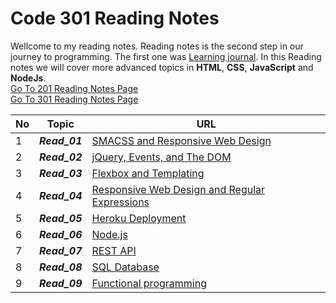 # Code 301 Reading Notes
Wellcome to my reading notes. Reading notes is the second step in our journey to programming. The first one was [Learning journal](https://ahmadhirthani.github.io/learning-journal/).
In this Reading notes we will cover more advanced topics in **HTML**, **CSS**, **JavaScript** and  **NodeJs**.  
[Go To 201 Reading Notes Page](https://ahmadhirthani.github.io/reading-notes/201notes)  
[Go To 301 Reading Notes Page](https://ahmadhirthani.github.io/reading-notes/301notes)



**No** | **Topic** | **URL**
--- | --- | ---
1  | *__Read_01__* | [SMACSS and Responsive Web Design](https://ahmadhirthani.github.io/reading-notes/301notes/class-01)
2  | *__Read_02__* | [jQuery, Events, and The DOM](https://ahmadhirthani.github.io/reading-notes/301notes/class-02)
3  | *__Read_03__* | [Flexbox and Templating](https://ahmadhirthani.github.io/reading-notes/301notes/class-03)
4  | *__Read_04__* | [Responsive Web Design and Regular Expressions](https://ahmadhirthani.github.io/reading-notes/301notes/class-04)
5  | *__Read_05__* | [Heroku Deployment](https://ahmadhirthani.github.io/reading-notes/301notes/class-05)
6  | *__Read_06__* | [Node.js](https://ahmadhirthani.github.io/reading-notes/301notes/class-06)
7  | *__Read_07__* | [REST API](https://ahmadhirthani.github.io/reading-notes/301notes/class-07)
8  | *__Read_08__* | [SQL Database](https://ahmadhirthani.github.io/reading-notes/301notes/class-08)
9  | *__Read_09__* | [Functional programming](https://ahmadhirthani.github.io/reading-notes/301notes/class-09)
















